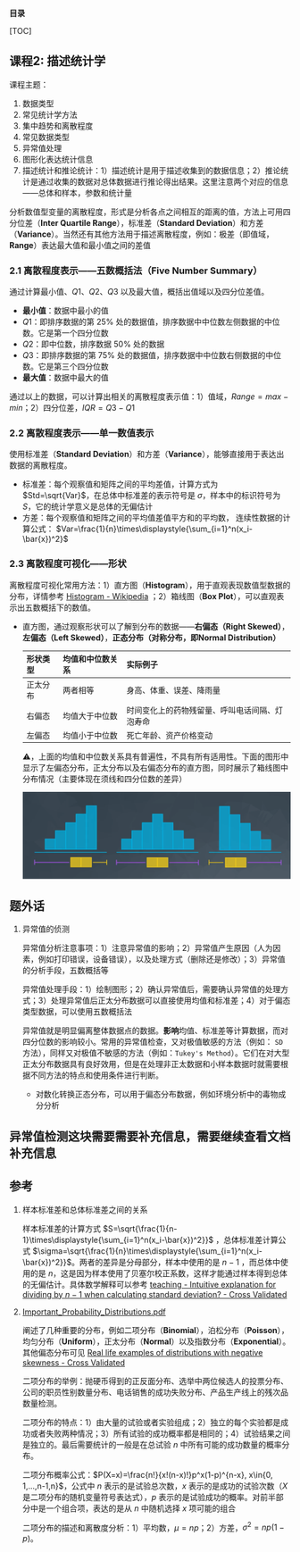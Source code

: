 **目录**

[TOC]

## 课程2: 描述统计学

课程主题：

1. 数据类型
2. 常见统计学方法
3. 集中趋势和离散程度
4. 常见数据类型
5. 异常值处理
6. 图形化表达统计信息
7. 描述统计和推论统计：1）描述统计是用于描述收集到的数据信息；2）推论统计是通过收集的数据对总体数据进行推论得出结果。这里注意两个对应的信息——总体和样本，参数和统计量



分析数值型变量的离散程度，形式是分析各点之间相互的距离的值，方法上可用四分位差（**Inter Quartile Range**），标准差（**Standard Deviation**）和方差（**Variance**）。当然还有其他方法用于描述离散程度，例如：极差（即值域，**Range**）表达最大值和最小值之间的差值



### 2.1 离散程度表示——五数概括法（Five Number Summary）

通过计算最小值、$Q1$、$Q2$、$Q3$ 以及最大值，概括出值域以及四分位差值。

* **最小值**：数据中最小的值
* $Q1$：即排序数据的第 $25\%$ 处的数据值，排序数据中中位数左侧数据的中位数。它是第一个四分位数
* $Q2$：即中位数，排序数据 $50\%$ 处的数据
* $Q3$：即排序数据的第 $75\%$ 处的数据值，排序数据中中位数右侧数据的中位数。它是第三个四分位数
* **最大值**：数据中最大的值

通过以上的数据，可以计算出相关的离散程度表示值：1）值域，$Range=max-min$；2）四分位差，$IQR=Q3-Q1$

### 2.2 离散程度表示——单一数值表示

使用标准差（**Standard Deviation**）和方差（**Variance**），能够直接用于表达出数据的离散程度。

* 标准差：每个观察值和矩阵之间的平均差值，计算方式为 $Std=\sqrt{Var}$，在总体中标准差的表示符号是 $\sigma$，样本中的标识符号为 $S$，它的统计学意义是总体的无偏估计
* 方差：每个观察值和矩阵之间的平均值差值平方和的平均数， 连续性数据的计算公式： $Var=\frac{1}{n}\times\displaystyle{\sum_{i=1}^n(x_i-\bar{x})^2}$

### 2.3 离散程度可视化——形状

离散程度可视化常用方法：1）直方图（**Histogram**），用于直观表现数值型数据的分布，详情参考 [Histogram - Wikipedia](https://en.wikipedia.org/wiki/Histogram) ；2）箱线图（**Box Plot**），可以直观表示出五数概括下的数值。

* 直方图，通过观察形状可以了解到分布的数据——**右偏态（Right Skewed）**，**左偏态（Left Skewed）**，**正态分布（对称分布，即Normal Distribution）**

  | 形状类型 | 均值和中位数关系 | 实际例子                                       |
  | -------- | ---------------- | ---------------------------------------------- |
  | 正太分布 | 两者相等         | 身高、体重、误差、降雨量                       |
  | 右偏态   | 均值大于中位数   | 时间变化上的药物残留量、呼叫电话间隔、灯泡寿命 |
  | 左偏态   | 均值小于中位数   | 死亡年龄、资产价格变动                         |

  ⚠️，上面的均值和中位数关系具有普遍性，不具有所有适用性。下面的图形中显示了左偏态分布，正太分布以及右偏态分布的直方图，同时展示了箱线图中分布情况（主要体现在须线和四分位数的差异）

  ![distribution_shape](img_doc/distribution_shape.png)



## 题外话

1. 异常值的侦测

   异常值分析注意事项：1）注意异常值的影响；2）异常值产生原因（人为因素，例如打印错误，设备错误），以及处理方式（删除还是修改）；3）异常值的分析手段，五数概括等

   异常值处理手段：1）绘制图形；2）确认异常值后，需要确认异常值的处理方式；3）处理异常值后正太分布数据可以直接使用均值和标准差；4）对于偏态类型数据，可以使用五数概括法

   异常值就是明显偏离整体数据点的数据。**影响**均值、标准差等计算数据，而对四分位数的影响较小。常用的异常值检查，又对极值敏感的方法（例如： `SD` 方法），同样又对极值不敏感的方法（例如：`Tukey's Method`）。它们在对大型正太分布数据具有良好效用，但是在处理非正太数据和小样本数据时就需要根据不同方法的特点和使用条件进行判断。

   

   * 对数化转换正态分布，可以用于偏态分布数据，例如环境分析中的毒物成分分析

## 异常值检测这块需要需要补充信息，需要继续查看文档补充信息

## 参考

1. 样本标准差和总体标准差之间的关系

   样本标准差的计算方式 $S=\sqrt{\frac{1}{n-1}\times\displaystyle{\sum_{i=1}^n(x_i-\bar{x})^2}}$ ，总体标准差计算公式 $\sigma=\sqrt{\frac{1}{n}\times\displaystyle{\sum_{i=1}^n(x_i-\bar{x})^2}}$。两者的差异是分母部分，样本中使用的是 $n-1$ ，而总体中使用的是 $n$，这是因为样本使用了贝塞尔校正系数，这样才能通过样本得到总体的无偏估计。具体数学解释可以参考 [teaching - Intuitive explanation for dividing by $n-1$ when calculating standard deviation? - Cross Validated](https://stats.stackexchange.com/questions/3931/intuitive-explanation-for-dividing-by-n-1-when-calculating-standard-deviation) 

2. [Important_Probability_Distributions.pdf](img_doc/Important_Probability_Distributions.pdf)

   阐述了几种重要的分布，例如二项分布（**Binomial**），泊松分布（**Poisson**），均匀分布（**Uniform**），正太分布（**Normal**）以及指数分布（**Exponential**）。其他偏态分布可见 [Real life examples of distributions with negative skewness - Cross Validated](https://stats.stackexchange.com/questions/89179/real-life-examples-of-distributions-with-negative-skewness) 

   二项分布的举例：抛硬币得到的正反面分布、选举中两位候选人的投票分布、公司的职员性别数量分布、电话销售的成功失败分布、产品生产线上的残次品数量检测。

   二项分布的特点：1）由大量的试验或者实验组成；2）独立的每个实验都是成功或者失败两种情况；3）所有试验的成功概率都是相同的；4）试验结果之间是独立的。最后需要统计的一般是在总试验 $n$ 中所有可能的成功数量的概率分布。

   二项分布概率公式：$P(X=x)=\frac{n!}{x!(n-x)!}p^x(1-p)^{n-x}, x\in{0, 1,...,n-1,n}$，公式中 $n$ 表示的是试验总次数，$x$ 表示的是成功的试验次数（$X$ 是二项分布的随机变量符号表达式），$p$ 表示的是试验成功的概率。对前半部分中是一个组合项，表达的是从 $n$ 中随机选择 $x$ 项可能的组合

   二项分布的描述和离散度分析：1）平均数，$\mu=np$；2）方差，$\sigma^2=np(1-p)$。